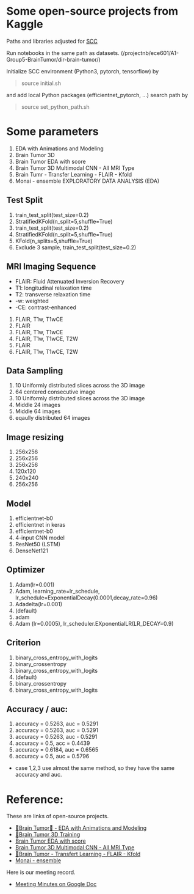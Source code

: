 # Some open-source projects from Kaggle

Paths and libraries adjusted for [SCC](https://scc-ondemand.bu.edu/)

Run notebooks in the same path as datasets. (/projectnb/ece601/A1-Group5-BrainTumor/dir-brain-tumor/)

Initialize SCC environment (Python3, pytorch, tensorflow) by 

> source initial.sh

and add local Python packages (efficientnet_pytorch, ...) search path by

> source set_python_path.sh

# Some parameters
1. EDA with Animations and Modeling
2. Brain Tumor 3D 
3. Brain Tumor EDA with score
4. Brain Tumor 3D Multimodal CNN - All MRI Type
5. Brain Tumr - Transfer Learning - FLAIR - Kfold
6. Monai - ensemble
EXPLORATORY DATA ANALYSIS (EDA)

## Test Split
1. train_test_split(test_size=0.2)
2. StratifiedKFold(n_split=5,shuffle=True)
3. train_test_split(test_size=0.2)
4. StratifiedKFold(n_split=5,shuffle=True)
5. KFold(n_splits=5,shuffle=True)
6. Exclude 3 sample, train_test_split(test_size=0.2)

## MRI Imaging Sequence
* FLAIR: Fluid Attenuated Inversion Recovery
* T1: longitudinal relaxation time
* T2: transverse relaxation time
* -w: weighted
* -CE: contrast-enhanced
1. FLAIR, T1w, T1wCE
2. FLAIR
3. FLAIR, T1w, T1wCE
4. FLAIR, T1w, T1wCE, T2W
5. FLAIR
6. FLAIR, T1w, T1wCE, T2W

## Data Sampling
1. 10 Uniformly distributed slices across the 3D image
2. 64 centered consecutive image
3. 10 Uniformly distributed slices across the 3D image
4. Middle 24 images
5. Middle 64 images
6. eqaully distributed 64 images

## Image resizing
1. 256x256
2. 256x256
3. 256x256
4. 120x120
5. 240x240
6. 256x256

## Model
1. efficientnet-b0
2. efficientnet in keras
3. efficientnet-b0
4. 4-input CNN model
5. ResNet50 (LSTM)
6. DenseNet121

## Optimizer
1. Adam(lr=0.001)
2. Adam, learning_rate=lr_schedule, lr_schedule=ExponentialDecay(0.0001,decay_rate=0.96)
3. Adadelta(lr=0.001)
4. (default)
5. adam
6. Adam (lr=0.0005), lr_scheduler.EXponentialLR(LR_DECAY=0.9)

## Criterion
1. binary_cross_entropy_with_logits
2. binary_crossentropy
3. binary_cross_entropy_with_logits
4. (default)
5. binary_crossentropy
6. binary_cross_entropy_with_logits

## Accuracy / auc: 
1. accuracy = 0.5263, auc = 0.5291
2. accuracy = 0.5263, auc = 0.5291
3. accuracy = 0.5263, auc - 0.5291
4. accuracy = 0.5, acc = 0.4439
5. accuracy = 0.6184, auc = 0.6565
6. accuracy = 0.5, auc = 0.5796

* case 1,2,3 use almost the same method, so they have the same accuracy and auc.

# Reference:
These are links of open-source projects.
* [🧠Brain Tumor🧠 - EDA with Animations and Modeling](https://www.kaggle.com/ihelon/brain-tumor-eda-with-animations-and-modeling)	
* [🧠Brain Tumor 3D Training](https://www.kaggle.com/ammarnassanalhajali/brain-tumor-3d-training)
* [Brain Tumor EDA with score](https://www.kaggle.com/blade001/brain-tumor-eda-with-score)
* [Brain Tumor 3D Multimodal CNN - All MRI Type](https://www.kaggle.com/michaelfumery/brain-tumor-3d-multimodal-cnn-all-mri-type/)
* [🧠Brain Tumor - Transfert Learning - FLAIR - Kfold](https://www.kaggle.com/michaelfumery/brain-tumor-transfert-learning-flair-kfold)
* [Monai - ensemble](https://www.kaggle.com/mikecho/rsna-miccai-monai-ensemble/notebook)  

Here is our meeting record.
* [Meeting Minutes on Google Doc](https://docs.google.com/document/d/1po9hrZAp04lbLL3IngvLaURMMgkMC6j_7K1OG1VMwKI/edit)
